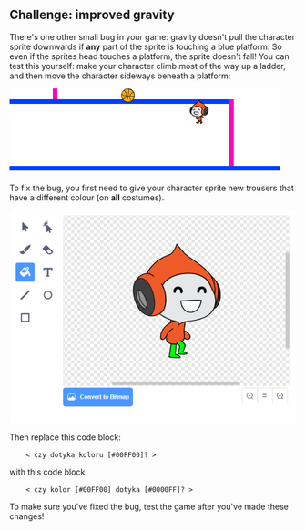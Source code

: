 ## Challenge: improved gravity

There's one other small bug in your game: gravity doesn't pull the character sprite downwards if **any** part of the sprite is touching a blue platform. So even if the sprites head touches a platform, the sprite doesn't fall! You can test this yourself: make your character climb most of the way up a ladder, and then move the character sideways beneath a platform:

![screenshot](images/dodge-gravity-bug.png)

To fix the bug, you first need to give your character sprite new trousers that have a different colour (on **all** costumes).

![zrzut ekranu](images/dodge-trousers.png)

Then replace this code block:

```blocks3
    < czy dotyka koloru [#00FF00]? >
```

with this code block:

```blocks3
    < czy kolor [#00FF00] dotyka [#0000FF]? >
```

To make sure you've fixed the bug, test the game after you've made these changes!